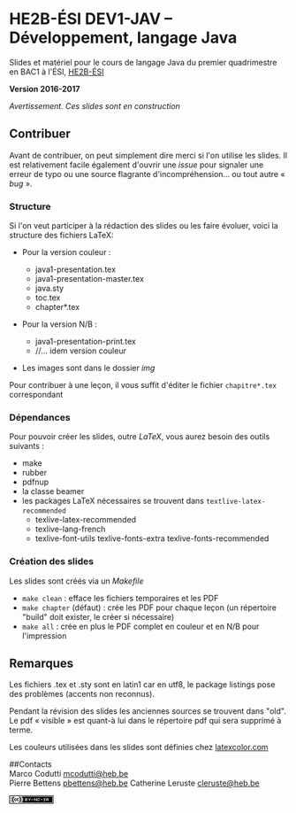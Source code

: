# HE2B-ÉSI DEV1-JAV – Développement, langage Java

Slides et matériel pour le cours de langage Java du premier quadrimestre en
BAC1 à l'ÉSI, [HE2B-ÉSI](http://esi-bru.be)

**Version 2016-2017**

*Avertissement. Ces slides sont en construction*


## Contribuer

Avant de contribuer, on peut simplement dire merci si l'on utilise les slides.
Il est relativement facile également d'ouvrir une *issue* pour signaler une
erreur de typo ou une source flagrante d'incompréhension… ou tout autre « *bug* ». 


### Structure  
Si l'on veut participer à la rédaction des slides ou les faire évoluer, voici la
structure des  fichiers LaTeX: 

* Pour la version couleur :
    * java1-presentation.tex
    * java1-presentation-master.tex
    * java.sty
    * toc.tex
    * chapter*.tex

* Pour la version N/B :
    *	java1-presentation-print.tex
    *	//... idem version couleur

* Les images sont dans le dossier *img*

Pour contribuer à une leçon, il vous suffit d'éditer le fichier
`chapitre*.tex` correspondant


### Dépendances  
Pour pouvoir créer les slides, outre *LaTeX*, vous aurez besoin des outils suivants :

* make
* rubber
* pdfnup
* la classe beamer 
* les packages LaTeX nécessaires se trouvent dans `textlive-latex-recommended`
    * texlive-latex-recommended
    * texlive-lang-french
    * texlive-font-utils texlive-fonts-extra texlive-fonts-recommended

### Création des slides
Les slides sont créés via un *Makefile*

* `make clean` : efface les fichiers temporaires et les PDF
* `make chapter` (défaut) : crée les PDF pour chaque leçon (un répertoire
  "build" doit exister, le créer si nécessaire)
* `make all` : crée en plus le PDF complet en couleur et en N/B pour l'impression


## Remarques

Les fichiers .tex et .sty sont en latin1 car en utf8, le package listings pose des problèmes (accents non reconnus).

Pendant la révision des slides les anciennes sources se trouvent dans "old". Le
pdf « visible » est quant-à lui dans le répertoire pdf qui sera supprimé
à terme. 

Les couleurs utilisées dans les slides sont définies chez
[latexcolor.com](http://latexcolor.com)


##Contacts  
Marco Codutti <mcodutti@heb.be>  
Pierre Bettens <pbettens@heb.be>
Catherine Leruste <cleruste@heb.be>


[![CC](img/cc-by-nc-sa-80x15.png)](http://creativecommons.org/licenses/by-nc-sa/4.0/deed.fr)

